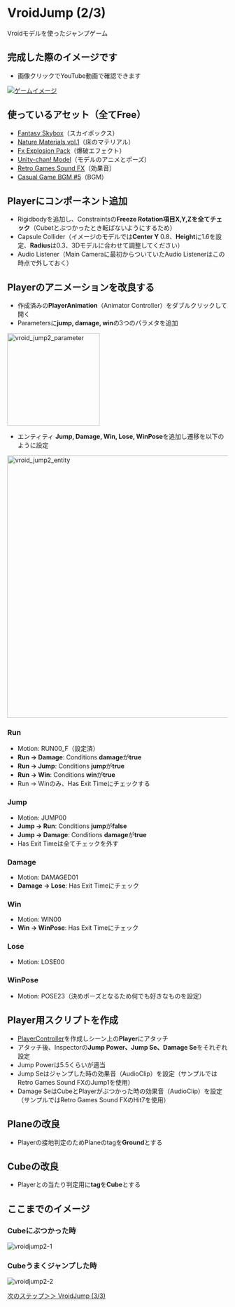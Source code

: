 # VroidJump (2/3)
Vroidモデルを使ったジャンプゲーム

## 完成した際のイメージです
- 画像クリックでYouTube動画で確認できます

[![ゲームイメージ](https://img.youtube.com/vi/KiAOWw25O24/0.jpg)](https://www.youtube.com/watch?v=KiAOWw25O24)

## 使っているアセット（全てFree）
- [Fantasy Skybox](https://assetstore.unity.com/packages/2d/textures-materials/sky/fantasy-skybox-free-18353?locale=ja-JP)（スカイボックス）
- [Nature Materials vol.1](https://assetstore.unity.com/packages/2d/textures-materials/nature/nature-materials-vol-1-21113)（床のマテリアル）
- [Fx Explosion Pack](https://assetstore.unity.com/packages/vfx/particles/fire-explosions/fx-explosion-pack-30102)（爆破エフェクト）
- [Unity-chan! Model](https://assetstore.unity.com/packages/3d/characters/unity-chan-model-18705)（モデルのアニメとポーズ）
- [Retro Games Sound FX](https://assetstore.unity.com/packages/audio/sound-fx/retro-games-sound-fx-27280)（効果音）
- [Casual Game BGM #5](https://assetstore.unity.com/packages/audio/music/casual-game-bgm-5-135943)（BGM）

## Playerにコンポーネント追加
- Rigidbodyを追加し、Constraintsの**Freeze Rotation項目X,Y,Zを全てチェック**（Cubetとぶつかったとき転ばないようにするため）
- Capsule Collider（イメージのモデルでは**Center Y** 0.8、**Height**に1.6を設定、**Radius**は0.3、3Dモデルに合わせて調整してください）
- Audio Listener（Main Cameraに最初からついていたAudio Listenerはこの時点で外しておく）

## Playerのアニメーションを改良する
- 作成済みの**PlayerAnimation**（Animator Controller）をダブルクリックして開く
- Parametersに**jump, damage, win**の3つのパラメタを追加

<img width="211" alt="vroid_jump2_parameter" src="https://user-images.githubusercontent.com/32384416/140259445-9596ee8b-1ce5-45ca-99d2-6526f706226c.PNG">

- エンティティ **Jump, Damage, Win, Lose, WinPose**を追加し遷移を以下のように設定

<img width="599" alt="vroid_jump2_entity" src="https://user-images.githubusercontent.com/32384416/140259607-b3e57e6d-4d68-4e47-8612-80f2f186f539.PNG">

### Run
- Motion: RUN00_F（設定済）
- **Run -> Damage**: Conditions **damage**が**true**
- **Run -> Jump**: Conditions **jump**が**true**
- **Run -> Win**: Conditions **win**が**true**
- Run -> Winのみ、Has Exit Timeにチェックする

### Jump
- Motion: JUMP00
- **Jump -> Run**: Conditions **jump**が**false**
- **Jump -> Damage**: Conditions **damage**が**true**
- Has Exit Timeは全てチェックを外す

### Damage
- Motion: DAMAGED01
- **Damage -> Lose**: Has Exit Timeにチェック

### Win
- Motion: WIN00
- **Win -> WinPose**: Has Exit Timeにチェック

### Lose
- Motion: LOSE00

### WinPose
- Motion: POSE23（決めポーズとなるため何でも好きなものを設定）

## Player用スクリプトを作成
- [PlayerController](https://github.com/mrgarita/VroidJump/blob/player_controller/PlayerController.cs)を作成しシーン上の**Player**にアタッチ
- アタッチ後、Inspectorの**Jump Power、Jump Se、Damage Se**をそれぞれ設定
- Jump Powerは5.5くらいが適当
- Jump Seはジャンプした時の効果音（AudioClip）を設定（サンプルではRetro Games Sound FXのJump1を使用）
- Damage SeはCubeとPlayerがぶつかった時の効果音（AudioClip）を設定（サンプルではRetro Games Sound FXのHit7を使用）

## Planeの改良
- Playerの接地判定のためPlaneのtagを**Ground**とする

## Cubeの改良
- Playerとの当たり判定用に**tag**を**Cube**とする

## ここまでのイメージ
### Cubeにぶつかった時
![vroidjump2-1](https://user-images.githubusercontent.com/32384416/140261358-93171bfe-5f42-4306-bf8c-89de01dfccdd.gif)

### Cubeうまくジャンプした時
![vroidjump2-2](https://user-images.githubusercontent.com/32384416/140261373-62c36f95-ed5b-4539-8d25-ca86ade56b28.gif)

[次のステップ＞＞ VroidJump (3/3)](https://github.com/mrgarita/VroidJump/tree/game_controller)
